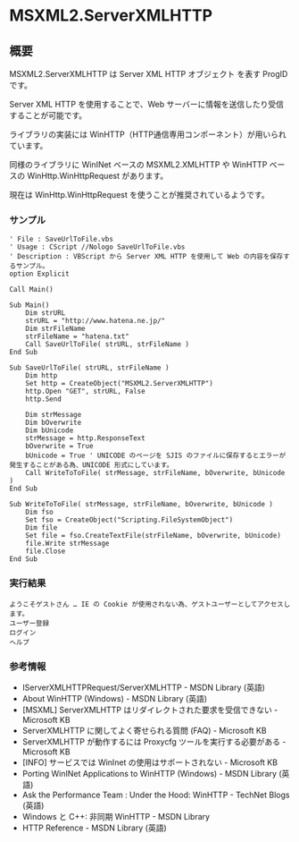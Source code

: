 # MSXML2.ServerXMLHTTP
## 概要
MSXML2.ServerXMLHTTP は Server XML HTTP オブジェクト を表す ProgID です。

Server XML HTTP を使用することで、Web サーバーに情報を送信したり受信することが可能です。

ライブラリの実装には WinHTTP（HTTP通信専用コンポーネント）が用いられています。

同様のライブラリに WinINet ベースの MSXML2.XMLHTTP や WinHTTP ベースの WinHttp.WinHttpRequest があります。

現在は WinHttp.WinHttpRequest を使うことが推奨されているようです。

### サンプル
```vbscript
' File : SaveUrlToFile.vbs
' Usage : CScript //Nologo SaveUrlToFile.vbs
' Description : VBScript から Server XML HTTP を使用して Web の内容を保存するサンプル。
option Explicit

Call Main()

Sub Main()
    Dim strURL
    strURL = "http://www.hatena.ne.jp/"
    Dim strFileName
    strFileName = "hatena.txt"
    Call SaveUrlToFile( strURL, strFileName )
End Sub

Sub SaveUrlToFile( strURL, strFileName )
    Dim http
    Set http = CreateObject("MSXML2.ServerXMLHTTP") 
    http.Open "GET", strURL, False
    http.Send

    Dim strMessage
    Dim bOverwrite
    Dim bUnicode
    strMessage = http.ResponseText
    bOverwrite = True
    bUnicode = True ' UNICODE のページを SJIS のファイルに保存するとエラーが発生することがある為、UNICODE 形式にしています。
    Call WriteToToFile( strMessage, strFileName, bOverwrite, bUnicode )
End Sub

Sub WriteToToFile( strMessage, strFileName, bOverwrite, bUnicode )
    Dim fso
    Set fso = CreateObject("Scripting.FileSystemObject")
    Dim file
    Set file = fso.CreateTextFile(strFileName, bOverwrite, bUnicode)
    file.Write strMessage
    file.Close
End Sub
```

### 実行結果
```
ようこそゲストさん … IE の Cookie が使用されない為、ゲストユーザーとしてアクセスします。
ユーザー登録
ログイン
ヘルプ
```

### 参考情報
- IServerXMLHTTPRequest/ServerXMLHTTP - MSDN Library (英語)
- About WinHTTP (Windows) - MSDN Library (英語)
- [MSXML] ServerXMLHTTP はリダイレクトされた要求を受信できない - Microsoft KB
- ServerXMLHTTP に関してよく寄せられる質問 (FAQ) - Microsoft KB
- ServerXMLHTTP が動作するには Proxycfg ツールを実行する必要がある - Microsoft KB
- [INFO] サービスでは WinInet の使用はサポートされない - Microsoft KB
- Porting WinINet Applications to WinHTTP (Windows) - MSDN Library (英語)
- Ask the Performance Team : Under the Hood: WinHTTP - TechNet Blogs (英語)
- Windows と C++: 非同期 WinHTTP - MSDN Library
- HTTP Reference - MSDN Library (英語)

